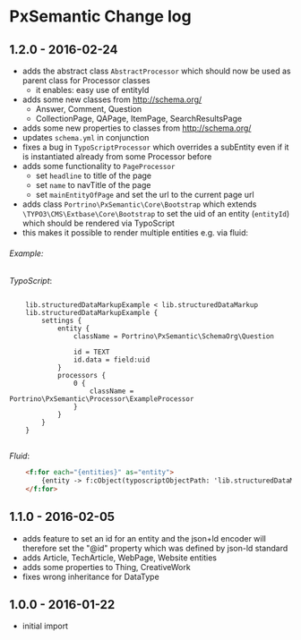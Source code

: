 # PxSemantic Change log

1.2.0 - 2016-02-24
------------------
* adds the abstract class `AbstractProcessor` which should now be used as parent class for Processor classes
    * it enables: easy use of entityId
* adds some new classes from http://schema.org/
    * Answer, Comment, Question
    * CollectionPage, QAPage, ItemPage, SearchResultsPage
* adds some new properties to classes from http://schema.org/
* updates `schema.yml` in conjunction
* fixes a bug in `TypoScriptProcessor` which overrides a subEntity even if it is instantiated already from some 
  Processor before
* adds some functionality to `PageProcessor`
    * set `headline` to title of the page
    * set `name` to navTitle of the page
    * set `mainEntityOfPage` and set the url to the current page url
* adds class `Portrino\PxSemantic\Core\Bootstrap` which extends `\TYPO3\CMS\Extbase\Core\Bootstrap` to set the uid of an
 entity (`entityId`) which should be rendered via TypoScript
* this makes it possible to render multiple entities e.g. via fluid:

###### Example:

*TypoScript*:
<pre>
<code class="typoscript">
    lib.structuredDataMarkupExample < lib.structuredDataMarkup
    lib.structuredDataMarkupExample {
        settings {
            entity {
                className = Portrino\PxSemantic\SchemaOrg\Question
    
                id = TEXT
                id.data = field:uid
            }
            processors {
                0 {
                    className = Portrino\PxSemantic\Processor\ExampleProcessor
                }
            }
        }
    }
</code>
</pre>

*Fluid*:
```html
    <f:for each="{entities}" as="entity">
        {entity -> f:cObject(typoscriptObjectPath: 'lib.structuredDataMarkupExample')}
    </f:for>
```

1.1.0 - 2016-02-05
-------------------
* adds feature to set an id for an entity and the json+ld encoder will therefore set the "@id" property which was defined by json-ld standard
* adds Article, TechArticle, WebPage, Website entities
* adds some properties to Thing, CreativeWork
* fixes wrong inheritance for DataType

1.0.0 - 2016-01-22
-------------------
* initial import

